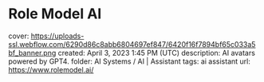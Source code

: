 # Role Model AI

cover: https://uploads-ssl.webflow.com/6290d86c8abb6804697ef847/6420f16f7894bf65c033a5bf_banner.png
created: April 3, 2023 1:45 PM (UTC)
description: AI avatars powered by GPT4.
folder: AI Systems / AI | Assistant
tags: ai assistant
url: https://www.rolemodel.ai/